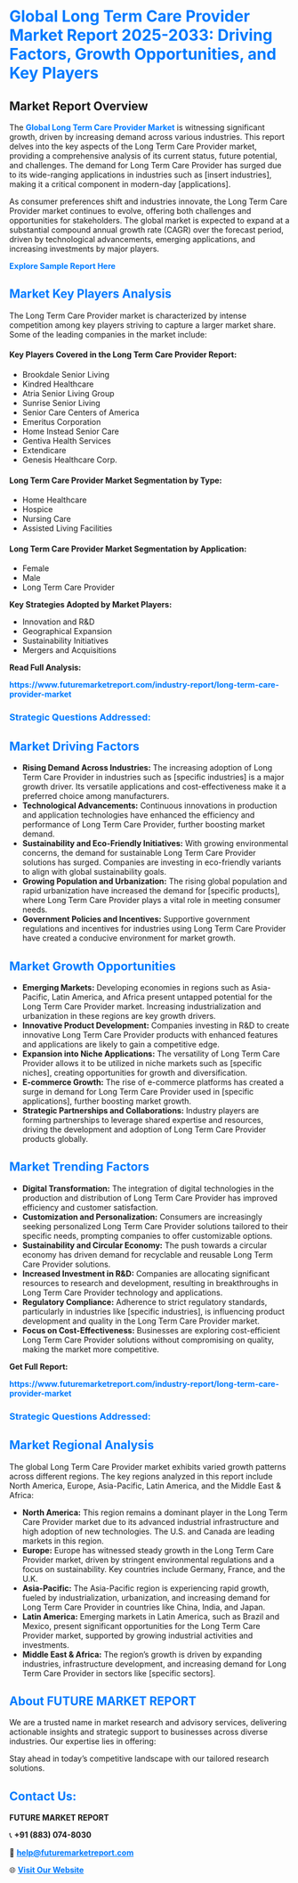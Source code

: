 <h1 style="color: #007BFF;">Global Long Term Care Provider Market Report 2025-2033: Driving Factors, Growth Opportunities, and Key Players</h1>

<section id="overview">
<h2>Market Report Overview</h2>
<p>The <a href="https://www.futuremarketreport.com/industry-report/long-term-care-provider-market" style="color: #007BFF; text-decoration: none;"><strong>Global Long Term Care Provider Market</strong></a> is witnessing significant growth, driven by increasing demand across various industries. This report delves into the key aspects of the Long Term Care Provider market, providing a comprehensive analysis of its current status, future potential, and challenges. The demand for Long Term Care Provider has surged due to its wide-ranging applications in industries such as [insert industries], making it a critical component in modern-day [applications].</p>
<p>As consumer preferences shift and industries innovate, the Long Term Care Provider market continues to evolve, offering both challenges and opportunities for stakeholders. The global market is expected to expand at a substantial compound annual growth rate (CAGR) over the forecast period, driven by technological advancements, emerging applications, and increasing investments by major players.</p>
</section>

<section id="overview">
<p><a href="https://www.futuremarketreport.com/request-sample/reportId=122626" style="color: #007BFF; text-decoration: none;"><strong>Explore Sample Report Here</strong></a></p>
</section>

<section id="key-players">
<h2 style="color: #007BFF;">Market Key Players Analysis</h2>
<p>The Long Term Care Provider market is characterized by intense competition among key players striving to capture a larger market share. Some of the leading companies in the market include:</p>
<h4>Key Players Covered in the Long Term Care Provider Report:</h4>
<ul><li>Brookdale Senior Living</li><li>Kindred Healthcare</li><li>Atria Senior Living Group</li><li>Sunrise Senior Living</li><li>Senior Care Centers of America</li><li>Emeritus Corporation</li><li>Home Instead Senior Care</li><li>Gentiva Health Services</li><li>Extendicare</li><li>Genesis Healthcare Corp.</li></ul>
<h4>Long Term Care Provider Market Segmentation by Type:</h4>
<ul><li>Home Healthcare</li><li>Hospice</li><li>Nursing Care</li><li>Assisted Living Facilities</li></ul>

<h4>Long Term Care Provider Market Segmentation by Application:</h4>
<ul><li>Female</li><li>Male</li><li>Long Term Care Provider</li></ul>
<p><strong>Key Strategies Adopted by Market Players:</strong></p>
<ul>
<li>Innovation and R&D</li>
<li>Geographical Expansion</li>
<li>Sustainability Initiatives</li>
<li>Mergers and Acquisitions</li>
</ul>
</section>

<section>
<p><strong>Read Full Analysis: </strong></p><a href="https://www.futuremarketreport.com/industry-report/long-term-care-provider-market" style="color: #007BFF; text-decoration: none;"><strong>https://www.futuremarketreport.com/industry-report/long-term-care-provider-market</strong></a>
<h3 style="color: #007BFF;">Strategic Questions Addressed:</h3>
</section>

<section id="driving-factors">
<h2 style="color: #007BFF;">Market Driving Factors</h2>
<ul>
<li><strong>Rising Demand Across Industries:</strong> The increasing adoption of Long Term Care Provider in industries such as [specific industries] is a major growth driver. Its versatile applications and cost-effectiveness make it a preferred choice among manufacturers.</li>
<li><strong>Technological Advancements:</strong> Continuous innovations in production and application technologies have enhanced the efficiency and performance of Long Term Care Provider, further boosting market demand.</li>
<li><strong>Sustainability and Eco-Friendly Initiatives:</strong> With growing environmental concerns, the demand for sustainable Long Term Care Provider solutions has surged. Companies are investing in eco-friendly variants to align with global sustainability goals.</li>
<li><strong>Growing Population and Urbanization:</strong> The rising global population and rapid urbanization have increased the demand for [specific products], where Long Term Care Provider plays a vital role in meeting consumer needs.</li>
<li><strong>Government Policies and Incentives:</strong> Supportive government regulations and incentives for industries using Long Term Care Provider have created a conducive environment for market growth.</li>
</ul>
</section>

<section id="growth-opportunities">
<h2 style="color: #007BFF;">Market Growth Opportunities</h2>
<ul>
<li><strong>Emerging Markets:</strong> Developing economies in regions such as Asia-Pacific, Latin America, and Africa present untapped potential for the Long Term Care Provider market. Increasing industrialization and urbanization in these regions are key growth drivers.</li>
<li><strong>Innovative Product Development:</strong> Companies investing in R&D to create innovative Long Term Care Provider products with enhanced features and applications are likely to gain a competitive edge.</li>
<li><strong>Expansion into Niche Applications:</strong> The versatility of Long Term Care Provider allows it to be utilized in niche markets such as [specific niches], creating opportunities for growth and diversification.</li>
<li><strong>E-commerce Growth:</strong> The rise of e-commerce platforms has created a surge in demand for Long Term Care Provider used in [specific applications], further boosting market growth.</li>
<li><strong>Strategic Partnerships and Collaborations:</strong> Industry players are forming partnerships to leverage shared expertise and resources, driving the development and adoption of Long Term Care Provider products globally.</li>
</ul>
</section>

<section id="trending-factors">
<h2 style="color: #007BFF;">Market Trending Factors</h2>
<ul>
<li><strong>Digital Transformation:</strong> The integration of digital technologies in the production and distribution of Long Term Care Provider has improved efficiency and customer satisfaction.</li>
<li><strong>Customization and Personalization:</strong> Consumers are increasingly seeking personalized Long Term Care Provider solutions tailored to their specific needs, prompting companies to offer customizable options.</li>
<li><strong>Sustainability and Circular Economy:</strong> The push towards a circular economy has driven demand for recyclable and reusable Long Term Care Provider solutions.</li>
<li><strong>Increased Investment in R&D:</strong> Companies are allocating significant resources to research and development, resulting in breakthroughs in Long Term Care Provider technology and applications.</li>
<li><strong>Regulatory Compliance:</strong> Adherence to strict regulatory standards, particularly in industries like [specific industries], is influencing product development and quality in the Long Term Care Provider market.</li>
<li><strong>Focus on Cost-Effectiveness:</strong> Businesses are exploring cost-efficient Long Term Care Provider solutions without compromising on quality, making the market more competitive.</li>
</ul>
</section>

<section>
<p><strong>Get Full Report: </strong></p><a href="https://www.futuremarketreport.com/industry-report/long-term-care-provider-market" style="color: #007BFF; text-decoration: none;"><strong>https://www.futuremarketreport.com/industry-report/long-term-care-provider-market</strong></a>
<h3 style="color: #007BFF;">Strategic Questions Addressed:</h3>
</section>


<section id="regional-analysis">
<h2 style="color: #007BFF;">Market Regional Analysis</h2>
<p>The global Long Term Care Provider market exhibits varied growth patterns across different regions. The key regions analyzed in this report include North America, Europe, Asia-Pacific, Latin America, and the Middle East & Africa:</p>
<ul>
<li><strong>North America:</strong> This region remains a dominant player in the Long Term Care Provider market due to its advanced industrial infrastructure and high adoption of new technologies. The U.S. and Canada are leading markets in this region.</li>
<li><strong>Europe:</strong> Europe has witnessed steady growth in the Long Term Care Provider market, driven by stringent environmental regulations and a focus on sustainability. Key countries include Germany, France, and the U.K.</li>
<li><strong>Asia-Pacific:</strong> The Asia-Pacific region is experiencing rapid growth, fueled by industrialization, urbanization, and increasing demand for Long Term Care Provider in countries like China, India, and Japan.</li>
<li><strong>Latin America:</strong> Emerging markets in Latin America, such as Brazil and Mexico, present significant opportunities for the Long Term Care Provider market, supported by growing industrial activities and investments.</li>
<li><strong>Middle East & Africa:</strong> The region’s growth is driven by expanding industries, infrastructure development, and increasing demand for Long Term Care Provider in sectors like [specific sectors].</li>
</ul>
</section>

<footer>
<h2 style="color: #007BFF;">About FUTURE MARKET REPORT</h2>
<p>We are a trusted name in market research and advisory services, delivering actionable insights and strategic support to businesses across diverse industries. Our expertise lies in offering:</p>

<p>Stay ahead in today’s competitive landscape with our tailored research solutions.</p>

<h2 style="color: #007BFF;">Contact Us:</h2>
<p><strong>FUTURE MARKET REPORT</strong></p>
<p>📞 <strong>+91 (883) 074-8030</strong></p>
<p>📧 <strong><a href="mailto:help@futuremarketreport.com" style="color: #007BFF;">help@futuremarketreport.com</a></strong></p>
<p>🌐 <strong><a href="https://www.futuremarketreport.com/" style="color: #007BFF;">Visit Our Website</a></strong></p>
</footer>